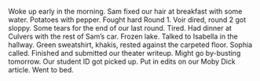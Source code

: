 Woke up early in the morning. Sam fixed our hair at breakfast with some water. Potatoes with pepper. Fought hard Round 1\. Voir dired, round 2 got sloppy. Some tears for the end of our last round. Tired. Had dinner at Culvers with the rest of Sam’s car. Frozen lake. Talked to Isabella in the hallway. Green sweatshirt, khakis, rested against the carpeted floor. Sophia called. Finished and submitted our theater writeup. Might go by-busting tomorrow. Our student ID got picked up. Put in edits on our Moby Dick article. Went to bed.